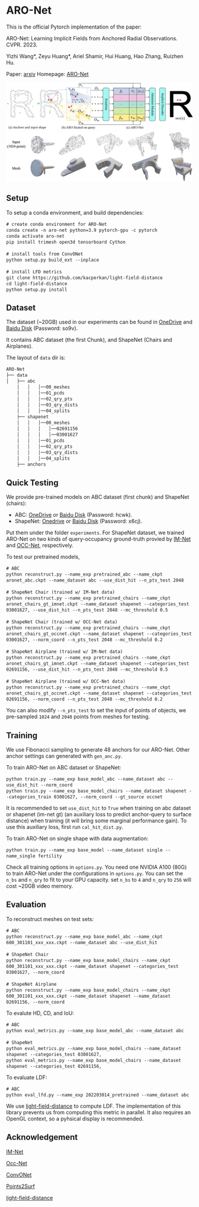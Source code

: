 # ARO-Net

This is the official Pytorch implementation of the paper:

ARO-Net: Learning Implicit Fields from Anchored Radial Observations. CVPR. 2023.

Yizhi Wang*, Zeyu Huang*, Ariel Shamir, Hui Huang, Hao Zhang, Ruizhen Hu.

Paper: [arxiv](https://arxiv.org/abs/2212.10275)
Homepage: [ARO-Net]()

<img src='imgs/aro-net.jpg'/>

<img src='imgs/aro_net_demo.jpg'/>

## Setup

To setup a conda environment, and build dependencies:
```
# create conda environment for ARO-Net
conda create -n aro-net python=3.9 pytorch-gpu -c pytorch
conda activate aro-net
pip install trimesh open3d tensorboard Cython

# install tools from ConvONet
python setup.py build_ext --inplace

# install LFD metrics
git clone https://github.com/kacperkan/light-field-distance
cd light-field-distance
python setup.py install
```

## Dataset

The dataset (~20GB) used in our experiments can be found in [OneDrive](https://1drv.ms/u/s!AkDQSKsmQQCghcQfKvYspGIW031LeA?e=NDzEi6) and [Baidu Disk](https://pan.baidu.com/s/1xHF79UFiHZJjx9J44V4lYA) (Password: so9v).

It contains ABC dataset (the first Chunk), and ShapeNet (Chairs and Airplanes).

The layout of ``data`` dir is: 

```
ARO-Net
├── data
│   ├── abc
    │   │   │──00_meshes
    │   │   │──01_pcds
    │   │   │──02_qry_pts
    │   │   │──03_qry_dists
    │   │   │──04_splits        
    ├── shapenet
    │   │   │──00_meshes
    │   │   │   │──02691156
    │   │   │   │──03001627      
    │   │   │──01_pcds
    │   │   │──02_qry_pts
    │   │   │──03_qry_dists
    │   │   │──04_splits            
    ├── anchors
```

## Quick Testing

We provide pre-trained models on ABC dataset (first chunk) and ShapeNet (chairs):

- ABC: [OneDrive](https://1drv.ms/f/s!AkDQSKsmQQCghcNfVnUQWiaw5mY59Q?e=xa5cZ9) or [Baidu Disk](https://pan.baidu.com/s/1qiVKt7SvXIoKBfQJEv2Z1g) (Password: hcwk).
- ShapeNet: [Onedrive](https://1drv.ms/f/s!AkDQSKsmQQCghcNggvV_2b0kuexCaw?e=gjAOHj) or [Baidu Disk](https://pan.baidu.com/s/14CzMY_Q8DF8xXZbfOVw9JA) (Password: x6cj).

Put them under the folder `experiments`. For ShapeNet dataset, we trained ARO-Net on two kinds of query-occupancy ground-truth provied by [IM-Net](https://github.com/czq142857/IM-NET-pytorch) and [OCC-Net](https://github.com/autonomousvision/occupancy_networks), respectively.

To test our pretrained models,
```
# ABC
python reconstruct.py --name_exp pretrained_abc --name_ckpt aronet_abc.ckpt --name_dataset abc --use_dist_hit --n_pts_test 2048

# ShapeNet Chair (trained w/ IM-Net data)
python reconstruct.py --name_exp pretrained_chairs --name_ckpt aronet_chairs_gt_imnet.ckpt --name_dataset shapenet --categories_test 03001627, --use_dist_hit --n_pts_test 2048 --mc_threshold 0.5

# ShapeNet Chair (trained w/ OCC-Net data)
python reconstruct.py --name_exp pretrained_chairs --name_ckpt aronet_chairs_gt_occnet.ckpt --name_dataset shapenet --categories_test 03001627, --norm_coord --n_pts_test 2048 --mc_threshold 0.2

# ShapeNet Airplane (trained w/ IM-Net data)
python reconstruct.py --name_exp pretrained_chairs --name_ckpt aronet_chairs_gt_imnet.ckpt --name_dataset shapenet --categories_test 02691156, --use_dist_hit --n_pts_test 2048 --mc_threshold 0.5

# ShapeNet Airplane (trained w/ OCC-Net data)
python reconstruct.py --name_exp pretrained_chairs --name_ckpt aronet_chairs_gt_occnet.ckpt --name_dataset shapenet --categories_test 02691156, --norm_coord --n_pts_test 2048 --mc_threshold 0.2

```
You can also modify `--n_pts_test` to set the input of points of objects, we pre-sampled `1024` and `2048` points from meshes for testing.

## Training

We use Fibonacci sampling to generate 48 anchors for our ARO-Net. Other anchor settings can generated with `gen_anc.py`.

To train ARO-Net on ABC dataset or ShapeNet:
```
python train.py --name_exp base_model_abc --name_dataset abc --use_dist_hit --norm_coord
python train.py --name_exp base_model_chairs --name_dataset shapenet --categories_train 03001627, --norm_coord --gt_source occnet
```
It is recommended to set `use_dist_hit` to `True` when training on abc dataset or shapenet (im-net gt) (an auxiliary loss to predict anchor-query to surface distance) when training (it will bring some marginal performance gain). To use this auxiliary loss, first run `cal_hit_dist.py`.

To train ARO-Net on single shape with data augmentation:
```
python train.py --name_exp base_model --name_dataset single --name_single fertility
```

Check all training options in `options.py`. You need one NVIDIA A100 (80G) to train ARO-Net under the configurations in `options.py`. You can set the `n_bs` and `n_qry` to fit to your GPU capacity. set `n_bs` to `4` and `n_qry` to `256` will cost ~20GB video memory.

## Evaluation

To reconstruct meshes on test sets:
```
# ABC
python reconstruct.py --name_exp base_model_abc --name_ckpt 600_301101_xxx_xxx.ckpt --name_dataset abc --use_dist_hit

# ShapeNet Chair
python reconstruct.py --name_exp base_model_chairs --name_ckpt 600_301101_xxx_xxx.ckpt --name_dataset shapenet --categories_test 03001627, --norm_coord

# ShapeNet Airplane
python reconstruct.py --name_exp base_model_chairs --name_ckpt 600_301101_xxx_xxx.ckpt --name_dataset shapenet --name_dataset 02691156, --norm_coord
```

To evalute HD, CD, and IoU:
```
# ABC
python eval_metrics.py --name_exp base_model_abc --name_dataset abc

# ShapeNet
python eval_metrics.py --name_exp base_model_chairs --name_dataset shapenet --categories_test 03001627,
python eval_metrics.py --name_exp base_model_chairs --name_dataset shapenet --categories_test 02691156,
```

To evaluate LDF:
```
# ABC
python eval_lfd.py --name_exp 202203014_pretrained --name_dataset abc
```
We use [light-field-distance](https://github.com/kacperkan/light-field-distance) to compute LDF. The implementation of this library prevents us from computing this metric in parallel. It also requires an OpenGL context, so a pyhsical display is recommended. 


## Acknowledgement

[IM-Net](https://github.com/czq142857/IM-NET-pytorch)

[Occ-Net](https://github.com/autonomousvision/occupancy_networks)

[ConvONet](https://pengsongyou.github.io/conv_onet)

[Points2Surf](https://github.com/ErlerPhilipp/points2surf)

[light-field-distance](https://github.com/kacperkan/light-field-distance)

